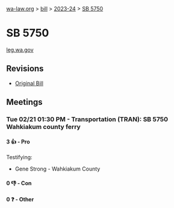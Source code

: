 [wa-law.org](/) > [bill](/bill/) > [2023-24](/bill/2023-24/) > [SB 5750](/bill/2023-24/sb/5750/)

# SB 5750
[leg.wa.gov](https://app.leg.wa.gov/billsummary?BillNumber=5750&Year=2023&Initiative=false)

## Revisions
* [Original Bill](1/)

## Meetings
### Tue 02/21 01:30 PM - Transportation (TRAN): SB 5750 Wahkiakum county ferry
#### 3 👍 - Pro
Testifying:
* Gene Strong - Wahkiakum County

#### 0 👎 - Con

#### 0 ❓ - Other
